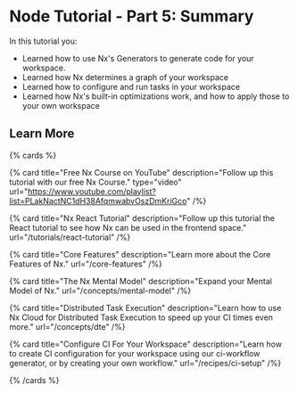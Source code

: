 # Node Tutorial - Part 5: Summary

In this tutorial you:

- Learned how to use Nx's Generators to generate code for your workspace.
- Learned how Nx determines a graph of your workspace
- Learned how to configure and run tasks in your workspace
- Learned how Nx's built-in optimizations work, and how to apply those to your own workspace

## Learn More

{% cards %}

{% card title="Free Nx Course on YouTube" description="Follow up this tutorial with our free Nx Course." type="video" url="https://www.youtube.com/playlist?list=PLakNactNC1dH38AfqmwabvOszDmKriGco" /%}

{% card title="Nx React Tutorial" description="Follow up this tutorial the React tutorial to see how Nx can be used in the frontend space." url="/tutorials/react-tutorial" /%}

{% card title="Core Features" description="Learn more about the Core Features of Nx." url="/core-features" /%}

{% card title="The Nx Mental Model" description="Expand your Mental Model of Nx." url="/concepts/mental-model" /%}

{% card title="Distributed Task Execution" description="Learn how to use Nx Cloud for Distributed Task Execution to speed up your CI times even more." url="/concepts/dte" /%}

{% card title="Configure CI For Your Workspace" description="Learn how to create CI configuration for your workspace using our ci-workflow generator, or by creating your own workflow." url="/recipes/ci-setup" /%}

{% /cards %}
